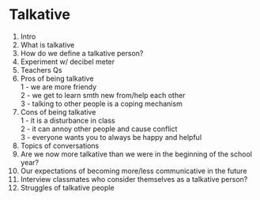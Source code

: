 # Talkative
1. Intro
2. What is talkative
3. How do we define a talkative person? </br>
4. Experiment w/ decibel meter <br />
5. Teachers Qs <br />
6. Pros of being talkative <br />
    1 - we are more friendy <br/>
    2 - we get to learn smth new from/help each other </br>
    3 - talking to other people is a coping mechanism </br>
7. Cons of being talkative <br />
    1 - it is a disturbance in class</br>
    2 - it can annoy other people and cause conflict </br>
    3 - everyone wants you to always be happy and helpful</br> 
8. Topics of conversations <br />
9. Are we now more talkative than we were in the beginning of the school year? <br/>
10. Our expectations of becoming more/less communicative in the future <br />
11. Interview classmates who consider themselves as a talkative person? </br>
12. Struggles of talkative people <br />
